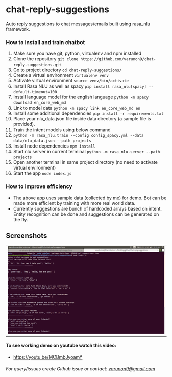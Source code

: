 # chat-reply-suggestions
Auto reply suggestions to chat messages/emails built using rasa_nlu framework.

### How to install and train chatbot

1. Make sure you have git, python, virtualenv and npm installed
2. Clone the repository `git clone https://github.com/varunon9/chat-reply-suggestions.git`
3. Go to project directory `cd chat-reply-suggestions/`
4. Create a virtual environment `virtualenv venv`
5. Activate virtual environment `source venv/bin/activate`
6. Install Rasa NLU as well as spacy `pip install rasa_nlu[spacy] --default-timeout=100`
7. Install language model for the english language `python -m spacy download en_core_web_md`
8. Link to model data `python -m spacy link en_core_web_md en`
9. Install some additional dependencies `pip install -r requirements.txt`
10. Place your nlu_data.json file inside data directory (a sample file is provided).
11. Train the intent models using below command 
12. `python -m rasa_nlu.train --config config_spacy.yml --data data/nlu_data.json --path projects`
13. Install node dependencies `npm install`
14. Start nlu server in current terminal `python -m rasa_nlu.server --path projects`
15. Open another terminal in same project directory (no need to activate virtual environment)
16. Start the app `node index.js`

### How to improve efficiency

- The above app uses sample data (collected by me) for demo. Bot can be made more efficient by 
  training with more real world data.
- Currently suggestions are bunch of hardcoded arrays based on intent. Entity recognition can be 
  done and suggestions can be generated on the fly.

## Screenshots
|  |
| --- |
|![Chat suggestions](./screenshots/chat-suggestions.png) |

#### To see working demo on youtube watch this video:
* https://youtu.be/MCBmbJyoamY

###### For query/issues create Github issue or contact: varunon9@gmail.com  